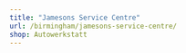 ```yaml
---
title: "Jamesons Service Centre"
url: /birmingham/jamesons-service-centre/
shop: Autowerkstatt
---
```

